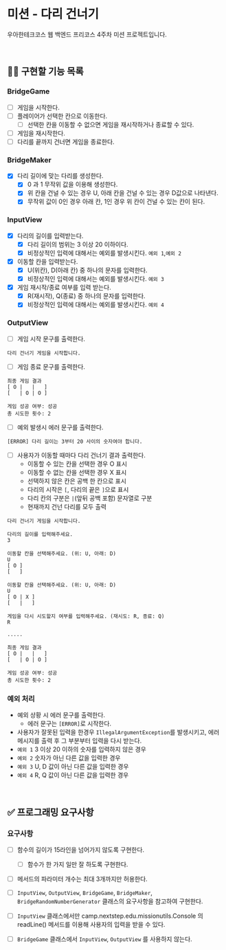 # 미션 - 다리 건너기
우아한테크코스 웹 백엔드 프리코스 4주차 미션 프로젝트입니다.

<br>

## 👩‍💻 구현할 기능 목록
### BridgeGame
- [ ] 게임을 시작한다.
- [ ] 플레이어가 선택한 칸으로 이동한다.
    - [ ] 선택한 칸을 이동할 수 없으면 게임을 재시작하거나 종료할 수 있다.
- [ ] 게임을 재시작한다.
- [ ] 다리를 끝까지 건너면 게임을 종료한다.

### BridgeMaker
- [x] 다리 길이에 맞는 다리를 생성한다.
    - [x] 0 과 1 무작위 값을 이용해 생성한다.
    - [x] 위 칸을 건널 수 있는 경우 U, 아래 칸을 건널 수 있는 경우 D값으로 나타낸다.
    - [x] 무작위 값이 0인 경우 아래 칸, 1인 경우 위 칸이 건널 수 있는 칸이 된다.

### InputView
- [x] 다리의 길이를 입력받는다.
  - [x] 다리 길이의 범위는 3 이상 20 이하이다. 
  - [x] 비정상적인 입력에 대해서는 예외를 발생시킨다. `예외 1`,`예외 2`
- [x] 이동할 칸을 입력받는다.
  - [x] U(위칸), D(아래 칸) 중 하나의 문자를 입력한다.
  - [x] 비정상적인 입력에 대해서는 예외를 발생시킨다.  `예외 3`
- [x] 게임 재시작/종료 여부를 입력 받는다.
  - [x] R(재시작), Q(종료) 중 하나의 문자를 입력한다.
  - [x] 비정상적인 입력에 대해서는 예외를 발생시킨다. `예외 4`

### OutputView
- [ ] 게임 시작 문구를 출력한다.
```
다리 건너기 게임을 시작합니다.
```
- [ ] 게임 종료 문구를 출력한다.
```
최종 게임 결과
[ O |   |   ]
[   | O | O ]

게임 성공 여부: 성공
총 시도한 횟수: 2
```
- [ ] 예외 발생시 에러 문구를 출력한다.
```
[ERROR] 다리 길이는 3부터 20 사이의 숫자여야 합니다.
```
- [ ] 사용자가 이동할 때마다 다리 건너기 결과 출력한다.
  - 이동할 수 있는 칸을 선택한 경우 O 표시
  - 이동할 수 없는 칸을 선택한 경우 X 표시
  - 선택하지 않은 칸은 공백 한 칸으로 표시
  - 다리의 시작은 `[`, 다리의 끝은 `]`으로 표시
  - 다리 칸의 구분은 `|`(앞뒤 공백 포함) 문자열로 구분
  - 현재까지 건넌 다리를 모두 출력
```
다리 건너기 게임을 시작합니다.

다리의 길이를 입력해주세요.
3

이동할 칸을 선택해주세요. (위: U, 아래: D)
U
[ O ]
[   ]

이동할 칸을 선택해주세요. (위: U, 아래: D)
U
[ O | X ]
[   |   ]

게임을 다시 시도할지 여부를 입력해주세요. (재시도: R, 종료: Q)
R

.....

최종 게임 결과
[ O |   |   ]
[   | O | O ]

게임 성공 여부: 성공
총 시도한 횟수: 2
```
### 예외 처리
- 예외 상황 시 에러 문구를 출력한다.
    - 에러 문구는 `[ERROR]`로 시작한다.
- 사용자가 잘못된 입력을 한경우 `IllegalArgumentException`를 발생시키고, 에러 메시지를 출력 후 그 부분부터 입력을 다시 받는다.
- `예외 1` 3 이상 20 이하의 숫자를 입력하지 않은 경우
- `예외 2` 숫자가 아닌 다른 값을 입력한 경우
- `예외 3` U, D 값이 아닌 다른 값을 입력한 경우
- `예외 4` R, Q 값이 아닌 다른 값을 입력한 경우

<br>

## ✅ 프로그래밍 요구사항

### 요구사항
- [ ] 함수의 길이가 15라인을 넘어가지 않도록 구현한다.
    - [ ] 함수가 한 가지 일만 잘 하도록 구현한다.
- [ ] 메서드의 파라미터 개수는 최대 3개까지만 허용한다.
- [ ] `InputView`, `OutputView`, `BridgeGame`, `BridgeMaker`, `BridgeRandomNumberGenerator` 클래스의 요구사항을 참고하여 구현한다.
- [ ] `InputView` 클래스에서만 camp.nextstep.edu.missionutils.Console 의 readLine() 메서드를 이용해 사용자의 입력을 받을 수 있다.
- [ ] `BridgeGame` 클래스에서 `InputView`, `OutputView` 를 사용하지 않는다.

